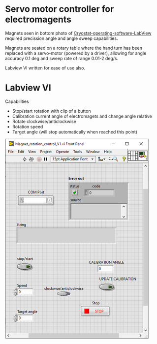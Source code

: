 # Servo motor controller for electromagents

Magnets seen in bottom photo of [Cryostat-operating-software-LabView](https://github.com/danbrom123/Cryostat-operating-software-LabView) required precission angle and angle sweep capabilities.

Magnets are seated on a rotary table where the hand turn has been replaced with a servo-motor (powered by a driver), allowing for angle accuracy 0.1 deg and sweep rate of range 0.01-2 deg/s.

Labview VI written for ease of use also.

# Labview VI

Capabilities
- Stop/start rotation with clip of a button
- Calibration current angle of electromagets and change angle relative
- Rotate clockwise/anticlockwise
- Rotation speed
- Target angle (will stop automatically when reached this point)

<img src="Magnet_rotation_control_V1.PNG"/>

